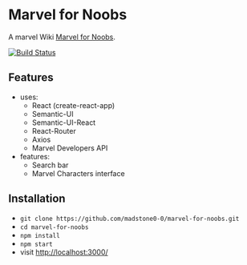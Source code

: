 # Marvel for Noobs

A marvel Wiki [Marvel for Noobs](https://marvel-for-noobs-121.herokuapp.com).

[![Build Status](https://travis-ci.org/madstone0-0/marvel-for-noobs.svg?branch=master)](https://travis-ci.org/madstone0-0/marvel-for-noobs)

## Features
- uses:
	- React (create-react-app)
	-  Semantic-UI
	-  Semantic-UI-React
	-  React-Router
	-  Axios
	-  Marvel Developers API
- features:
	- Search bar
	- Marvel Characters interface

## Installation
- `git clone https://github.com/madstone0-0/marvel-for-noobs.git`
- `cd marvel-for-noobs`
- `npm install`
- `npm start`
- visit <http://localhost:3000/>
